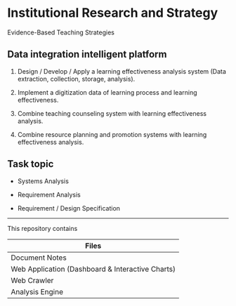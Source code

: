 # Institutional Research and Strategy

Evidence-Based Teaching Strategies


## Data integration intelligent platform

1. Design / Develop / Apply a learning effectiveness analysis system (Data extraction, collection, storage, analysis).

2. Implement a digitization data of learning process and learning effectiveness.

3. Combine teaching counseling system with learning effectiveness analysis.

4. Combine resource planning and promotion systems with learning effectiveness analysis.


## Task topic

* Systems Analysis

* Requirement Analysis

* Requirement / Design Specification

---

This repository contains

| Files                                    |
| ---------------------------------------- |
| Document Notes                           |
| Web Application (Dashboard & Interactive Charts) |
| Web Crawler                              |
| Analysis Engine                          |



